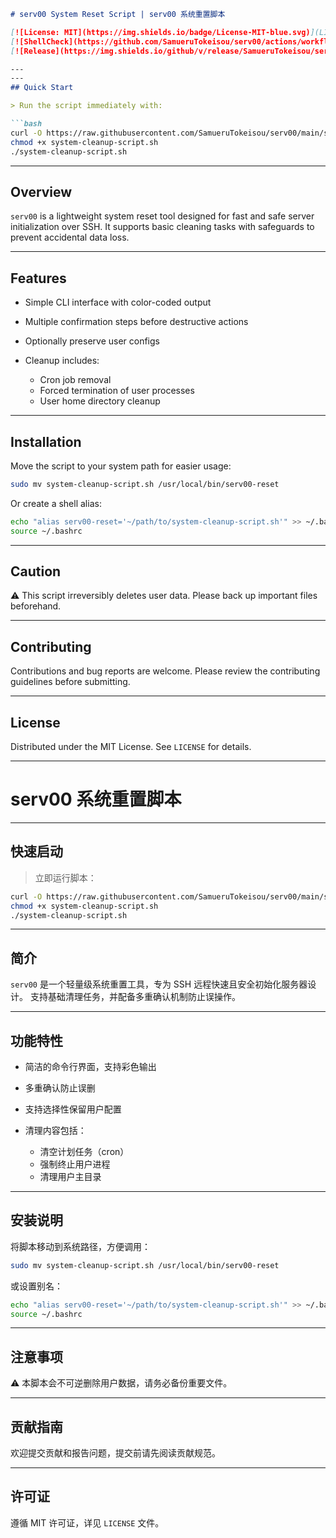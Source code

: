 
````md
# serv00 System Reset Script | serv00 系统重置脚本

[![License: MIT](https://img.shields.io/badge/License-MIT-blue.svg)](LICENSE)
[![ShellCheck](https://github.com/SamueruTokeisou/serv00/actions/workflows/shellcheck.yml/badge.svg)](https://github.com/SamueruTokeisou/serv00/actions/workflows/shellcheck.yml)
[![Release](https://img.shields.io/github/v/release/SamueruTokeisou/serv00)](https://github.com/SamueruTokeisou/serv00/releases)

---
---
## Quick Start

> Run the script immediately with:

```bash
curl -O https://raw.githubusercontent.com/SamueruTokeisou/serv00/main/system-cleanup-script.sh
chmod +x system-cleanup-script.sh
./system-cleanup-script.sh
````

---

## Overview

`serv00` is a lightweight system reset tool designed for fast and safe server initialization over SSH.
It supports basic cleaning tasks with safeguards to prevent accidental data loss.

---

## Features

* Simple CLI interface with color-coded output
* Multiple confirmation steps before destructive actions
* Optionally preserve user configs
* Cleanup includes:

  * Cron job removal
  * Forced termination of user processes
  * User home directory cleanup

---

## Installation

Move the script to your system path for easier usage:

```bash
sudo mv system-cleanup-script.sh /usr/local/bin/serv00-reset
```

Or create a shell alias:

```bash
echo "alias serv00-reset='~/path/to/system-cleanup-script.sh'" >> ~/.bashrc
source ~/.bashrc
```

---

## Caution

⚠️ This script irreversibly deletes user data. Please back up important files beforehand.

---

## Contributing

Contributions and bug reports are welcome. Please review the contributing guidelines before submitting.

---

## License

Distributed under the MIT License. See `LICENSE` for details.

---

# serv00 系统重置脚本

---

## 快速启动

> 立即运行脚本：

```bash
curl -O https://raw.githubusercontent.com/SamueruTokeisou/serv00/main/system-cleanup-script.sh
chmod +x system-cleanup-script.sh
./system-cleanup-script.sh
```

---

## 简介

`serv00` 是一个轻量级系统重置工具，专为 SSH 远程快速且安全初始化服务器设计。
支持基础清理任务，并配备多重确认机制防止误操作。

---

## 功能特性

* 简洁的命令行界面，支持彩色输出
* 多重确认防止误删
* 支持选择性保留用户配置
* 清理内容包括：

  * 清空计划任务（cron）
  * 强制终止用户进程
  * 清理用户主目录

---

## 安装说明

将脚本移动到系统路径，方便调用：

```bash
sudo mv system-cleanup-script.sh /usr/local/bin/serv00-reset
```

或设置别名：

```bash
echo "alias serv00-reset='~/path/to/system-cleanup-script.sh'" >> ~/.bashrc
source ~/.bashrc
```

---

## 注意事项

⚠️ 本脚本会不可逆删除用户数据，请务必备份重要文件。

---

## 贡献指南

欢迎提交贡献和报告问题，提交前请先阅读贡献规范。

---

## 许可证

遵循 MIT 许可证，详见 `LICENSE` 文件。

```
